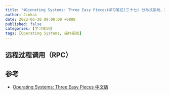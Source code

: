 ```yaml
---
title: "《Operating Systems: Three Easy Pieces》学习笔记(三十七) 分布式系统、远程过程调用（RPC）"
author: Jinkai
date: 2022-06-20 09:00:00 +0800
published: false
categories: [学习笔记]
tags: [Operating Systems, 操作系统]
---
```


## 远程过程调用（RPC）



## 参考

- [Operating Systems: Three Easy Pieces 中文版](https://pages.cs.wisc.edu/~remzi/OSTEP/Chinese/47.pdf)
